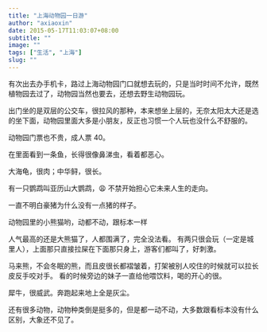 ```yaml
---
title: "上海动物园一日游"
author: "axiaoxin"
date: 2015-05-17T11:03:07+08:00
subtitle: ""
image: ""
tags: ["生活", "上海"]
slug: ""
---
```


有次出去办手机卡，路过上海动物园门口就想去玩的，只是当时时间不允许，既然植物园去过了，动物园当然也要去，还想去野生动物园玩。

出门坐的是双层的公交车，很拉风的那种，本来想坐上层的，无奈太阳太大还是选的坐下面，动物园里面大多是小朋友，反正也习惯一个人玩也没什么不舒服的。

动物园门票也不贵，成人票 40。

在里面看到一条鱼，长得很像鼻涕虫，看着都恶心。

大海龟，很肉；中华鲟，很长。

有一只鹦鹉叫亚历山大鹦鹉，:weary: 不禁开始担心它未来人生的走向。

一直不明白豪猪为什么没有一点猪的样子。

动物园里的小熊猫哟，动都不动，跟标本一样

人气最高的还是大熊猫了，人都围满了，完全没法看。
有两只很会玩（一定是城里人），上面那只直接拉屎在下面那只身上，游客们都叫了，好刺激。

马来熊，不会冬眠的熊，而且皮很长都褶皱着，打架被别人咬住的时候就可以拉长皮反手咬对手。
看的时候旁边的妹子一直给他喂饮料，喝的开心的很。

犀牛，很威武。奔跑起来地上全是灰尘。

还有很多动物，动物种类倒是挺多的，但是都一动不动，大多数跟看标本没有什么区别，大象还不见了。
